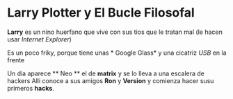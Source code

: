 # Larry Plotter y El Bucle Filosofal
**Larry** es un nino huerfano que vive con sus tios
que le tratan mal (le hacen usar *Internet Explorer*)

Es un poco friky, porque tiene unas * Google Glass* y una cicatriz *USB* en la frente

Un dia aparece ** Neo ** el de **matrix** y se lo lleva a una escalera de hackers
Alli conoce a sus amigos **Ron**  y  **Version** y comienza hacer susu primeros **hacks**.

